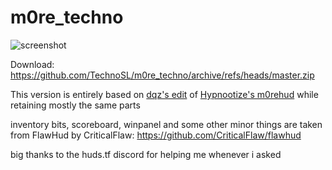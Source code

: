 # m0re_techno

![screenshot](https://user-images.githubusercontent.com/41777800/220428142-b445cf63-f35b-4142-8b56-8285d3229e1b.jpg)

Download: https://github.com/TechnoSL/m0re_techno/archive/refs/heads/master.zip

This version is entirely based on [dqz's edit](https://github.com/irodionr/dqz_hud/tree/m0re) of [Hypnootize's m0rehud](https://github.com/Hypnootize/m0rehud) while retaining mostly the same parts

inventory bits, scoreboard, winpanel and some other minor things are taken from FlawHud by CriticalFlaw: https://github.com/CriticalFlaw/flawhud

big thanks to the huds.tf discord for helping me whenever i asked
